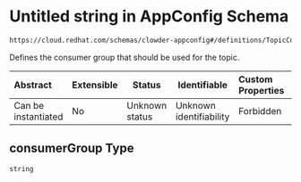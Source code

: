 # Untitled string in AppConfig Schema

```txt
https://cloud.redhat.com/schemas/clowder-appconfig#/definitions/TopicConfig/properties/consumerGroup
```

Defines the consumer group that should be used for the topic.


| Abstract            | Extensible | Status         | Identifiable            | Custom Properties | Additional Properties | Access Restrictions | Defined In                                                    |
| :------------------ | ---------- | -------------- | ----------------------- | :---------------- | --------------------- | ------------------- | ------------------------------------------------------------- |
| Can be instantiated | No         | Unknown status | Unknown identifiability | Forbidden         | Allowed               | none                | [schema.json\*](../../out/schema.json "open original schema") |

## consumerGroup Type

`string`
